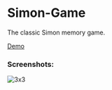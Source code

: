 # Simon-Game

The classic Simon memory game.

<a href="http://simple-simon-game.com/">Demo</a>

### Screenshots:
<img src="#" alt="3x3">
